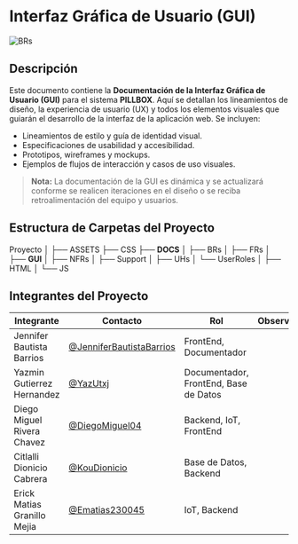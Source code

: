 # Interfaz Gráfica de Usuario (GUI)
![BRs](https://img.shields.io/badge/Documentación-Microsoft_Word-2B579A?style=flat&logo=microsoft-word)

## Descripción
Este documento contiene la **Documentación de la Interfaz Gráfica de Usuario (GUI)** para el sistema **PILLBOX**. Aquí se detallan los lineamientos de diseño, la experiencia de usuario (UX) y todos los elementos visuales que guiarán el desarrollo de la interfaz de la aplicación web. Se incluyen:
- Lineamientos de estilo y guía de identidad visual.
- Especificaciones de usabilidad y accesibilidad.
- Prototipos, wireframes y mockups.
- Ejemplos de flujos de interacción y casos de uso visuales.

> **Nota:** La documentación de la GUI es dinámica y se actualizará conforme se realicen iteraciones en el diseño o se reciba retroalimentación del equipo y usuarios.


## Estructura de Carpetas del Proyecto

Proyecto
│
├── ASSETS
├── CSS
├── **DOCS**
│   ├── BRs
│   ├── FRs
│   ├── **GUI**
│   ├── NFRs
│   ├── Support
│   ├── UHs
│   └── UserRoles
│
├── HTML
│
└── JS


## Integrantes del Proyecto

| Integrante                | Contacto                                                   | Rol                      | Observaciones |
|---------------------------|------------------------------------------------------------|--------------------------|---------------|
| Jennifer Bautista Barrios  | [@JenniferBautistaBarrios](https://github.com/JenniferBautistaBarrios)  | FrontEnd, Documentador   |               |
| Yazmin Gutierrez Hernandez | [@YazUtxj](https://github.com/YazUtxj)                     | Documentador, FrontEnd, Base de Datos |               |
| Diego Miguel Rivera Chavez | [@DiegoMiguel04](https://github.com/DiegoMiguel04)         | Backend, IoT, FrontEnd   |               |
| Citlalli Dionicio Cabrera | [@KouDionicio](https://github.com/KouDionicio)             | Base de Datos, Backend   |               |
| Erick Matias Granillo Mejia| [@Ematias230045](https://github.com/Ematias230045)         | IoT, Backend             |               |